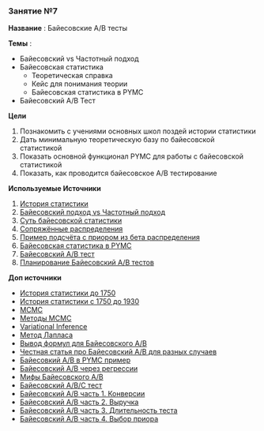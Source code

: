 ### Занятие №7

**Название** : Байесовские A/B тесты

**Темы** : 
  * Байесовский vs Частотный подход
  * Байесовская статистика
    * Теоретическая справка
    * Кейс для понимания теории
    * Байесовская статистика в PYMC
  * Байесовский A/B Тест

    
**Цели**
  1. Познакомить с учениями основных школ поздей истории статистики
  2. Дать минимальную теоретическую базу по байесовской статистикой
  3. Показать основной функционал PYMC для работы с байесовской статистикой
  4. Показать, как проводится байесовское A/B тестирование 

**Используемые Источники**
1. [История статистики](https://en.wikipedia.org/wiki/History_of_statistics)
2. [Байесовский подход vs Частотный подход](https://www.youtube.com/watch?v=8wVq5aGzSqY&list=PLEDdkzD9hUd4iebXTR6CYbAZI9eMDyfPk)
3. [Суть байесовской статистики](https://www.youtube.com/watch?v=3jP4H0kjtng&list=PLEDdkzD9hUd4iebXTR6CYbAZI9eMDyfPk&index=7)
4. [Сопряжённые распределения](https://ru.wikipedia.org/wiki/Сопряжённое_априорное_распределение)
5. [Пример подсчёта с приором из бета распределения](https://towardsdatascience.com/beta-distributions-a-cornerstone-of-bayesian-calibration-801f96e21498/)
6. [Байесовская статистика в PYMC](https://www.pymc.io/projects/examples/en/latest/case_studies/bayesian_workflow.html#the-bayesian-workflow-an-overview)
7. [Байесовский A/B тест](https://www.pymc.io/projects/examples/en/2022.01.0/case_studies/bayesian_ab_testing.html#bernoulli-conversions)
8. [Планирование Байесовский A/B тестов](https://www.youtube.com/watch?v=1fnXvWwtFss)

**Доп источники**
* [История статистики до 1750](https://www.amazon.com/History-Probability-Statistics-Applications-before/dp/0471471291)
* [История статистики с 1750 до 1930](https://www.amazon.com/History-Mathematical-Statistics-Wiley-Probability/dp/0471179124)
* [MCMC](https://ru.wikipedia.org/wiki/Марковская_цепь_Монте-Карло)
* [Методы MCMC](https://m-clark.github.io/docs/ld_mcmc/)
* [Variational Inference](https://ermongroup.github.io/cs228-notes/inference/variational/)
* [Метод Лапласа](https://en.wikipedia.org/wiki/Laplace%27s_method)
* [Вывод формул для Байесовского A/B](https://www.evanmiller.org/bayesian-ab-testing.html)
* [Честная статья про Байесовский A/B для разных случаев](https://arxiv.org/pdf/2307.14628)
* [Байесовкий A/B в PYMC пример](https://towardsdatascience.com/bayesian-a-b-testing-in-pymc3-54dceb87af74/)
* [Байесовский A/B через регрессии](https://matteocourthoud.github.io/post/bayesian_ab_test/)
* [Мифы Байесовского A/B](https://habr.com/ru/companies/X5Tech/articles/900032/)
* [Байесовский A/B/C тест](https://www.researchgate.net/publication/335340064_Bayesian_ABC_testing)
* [Байесовский A/B часть 1. Конверсии](https://towardsdatascience.com/bayesian-ab-testing-part-i-conversions-ac2635f878ec/)
* [Байесовский A/B часть 2. Выручка](https://towardsdatascience.com/bayesian-ab-testing-part-ii-revenue-1fbcf04f96cd/)
* [Байесовский A/B часть 3. Длительность теста](https://towardsdatascience.com/bayesian-ab-testing-part-iii-test-duration-f2305215009c/)
* [Байесовский A/B часть 4. Выбор приора](https://towardsdatascience.com/bayesian-ab-testing-part-iv-choosing-a-prior-5a4fe3223bfd/)
